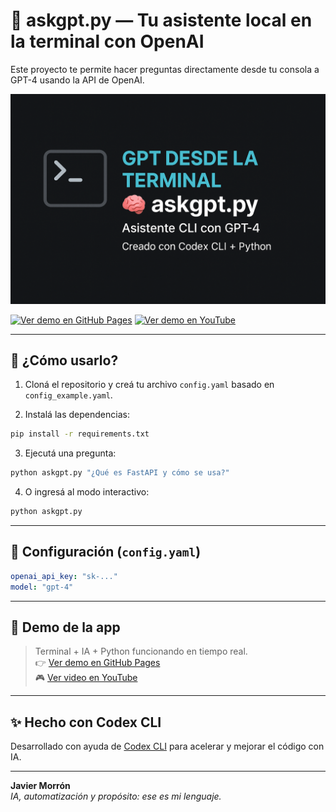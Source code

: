 # 🤖 askgpt.py — Tu asistente local en la terminal con OpenAI

Este proyecto te permite hacer preguntas directamente desde tu consola a GPT-4 usando la API de OpenAI.

![AskGPT CLI](assets/AskGPT.png)

[![Ver demo en GitHub Pages](https://img.shields.io/badge/Ver%20demo-GitHub%20Pages-blue?style=for-the-badge&logo=github)](https://javiermorron.github.io/askgpt-cli/)
[![Ver demo en YouTube](https://img.shields.io/badge/Ver%20demo%20en%20YouTube-%F0%9F%93%BA-red?style=for-the-badge&logo=youtube)](https://youtu.be/UAYdPv0EiUM?si=fpb0wHwZTQ5Bshk0)

---

## 🚀 ¿Cómo usarlo?

1. Cloná el repositorio y creá tu archivo `config.yaml` basado en `config_example.yaml`.

2. Instalá las dependencias:
```bash
pip install -r requirements.txt
```

3. Ejecutá una pregunta:
```bash
python askgpt.py "¿Qué es FastAPI y cómo se usa?"
```

4. O ingresá al modo interactivo:
```bash
python askgpt.py
```

---

## 🔐 Configuración (`config.yaml`)
```yaml
openai_api_key: "sk-..."
model: "gpt-4"
```

---

## 🎥 Demo de la app

> Terminal + IA + Python funcionando en tiempo real.  
👉 [Ver demo en GitHub Pages](https://javiermorron.github.io/askgpt-cli/)  
🎮 [Ver video en YouTube](https://youtu.be/UAYdPv0EiUM?si=fpb0wHwZTQ5Bshk0)

---

## ✨ Hecho con Codex CLI
Desarrollado con ayuda de [Codex CLI](https://github.com/openai/codex) para acelerar y mejorar el código con IA.

---

**Javier Morrón**  
*IA, automatización y propósito: ese es mi lenguaje.*
